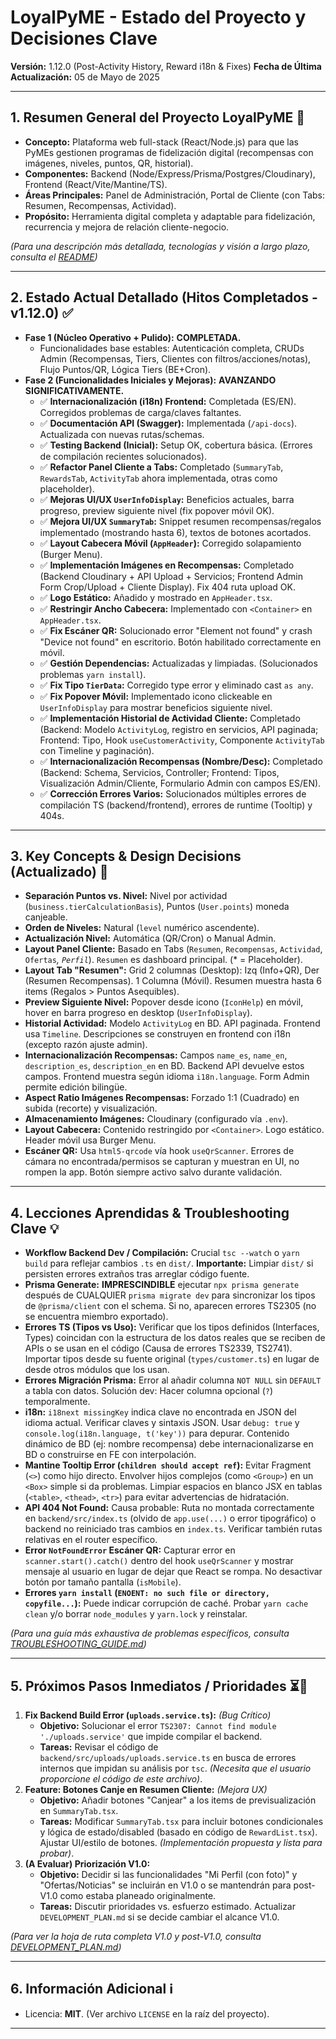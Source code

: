 # LoyalPyME - Estado del Proyecto y Decisiones Clave

**Versión:** 1.12.0 (Post-Activity History, Reward i18n & Fixes)
**Fecha de Última Actualización:** 05 de Mayo de 2025

---

## 1. Resumen General del Proyecto LoyalPyME 🎯

- **Concepto:** Plataforma web full-stack (React/Node.js) para que las PyMEs gestionen programas de fidelización digital (recompensas con imágenes, niveles, puntos, QR, historial).
- **Componentes:** Backend (Node/Express/Prisma/Postgres/Cloudinary), Frontend (React/Vite/Mantine/TS).
- **Áreas Principales:** Panel de Administración, Portal de Cliente (con Tabs: Resumen, Recompensas, Actividad).
- **Propósito:** Herramienta digital completa y adaptable para fidelización, recurrencia y mejora de relación cliente-negocio.

_(Para una descripción más detallada, tecnologías y visión a largo plazo, consulta el [README](./README.es.md))_

---

## 2. Estado Actual Detallado (Hitos Completados - v1.12.0) ✅

- **Fase 1 (Núcleo Operativo + Pulido):** **COMPLETADA.**
  - Funcionalidades base estables: Autenticación completa, CRUDs Admin (Recompensas, Tiers, Clientes con filtros/acciones/notas), Flujo Puntos/QR, Lógica Tiers (BE+Cron).
- **Fase 2 (Funcionalidades Iniciales y Mejoras):** **AVANZANDO SIGNIFICATIVAMENTE.**
  - ✅ **Internacionalización (i18n) Frontend:** Completada (ES/EN). Corregidos problemas de carga/claves faltantes.
  - ✅ **Documentación API (Swagger):** Implementada (`/api-docs`). Actualizada con nuevas rutas/schemas.
  - ✅ **Testing Backend (Inicial):** Setup OK, cobertura básica. (Errores de compilación recientes solucionados).
  - ✅ **Refactor Panel Cliente a Tabs:** Completado (`SummaryTab`, `RewardsTab`, `ActivityTab` ahora implementada, otras como placeholder).
  - ✅ **Mejoras UI/UX `UserInfoDisplay`:** Beneficios actuales, barra progreso, preview siguiente nivel (fix popover móvil OK).
  - ✅ **Mejora UI/UX `SummaryTab`:** Snippet resumen recompensas/regalos implementado (mostrando hasta 6), textos de botones acortados.
  - ✅ **Layout Cabecera Móvil (`AppHeader`):** Corregido solapamiento (Burger Menu).
  - ✅ **Implementación Imágenes en Recompensas:** Completado (Backend Cloudinary + API Upload + Servicios; Frontend Admin Form Crop/Upload + Cliente Display). Fix 404 ruta upload OK.
  - ✅ **Logo Estático:** Añadido y mostrado en `AppHeader.tsx`.
  - ✅ **Restringir Ancho Cabecera:** Implementado con `<Container>` en `AppHeader.tsx`.
  - ✅ **Fix Escáner QR:** Solucionado error "Element not found" y crash "Device not found" en escritorio. Botón habilitado correctamente en móvil.
  - ✅ **Gestión Dependencias:** Actualizadas y limpiadas. (Solucionados problemas `yarn install`).
  - ✅ **Fix Tipo `TierData`:** Corregido type error y eliminado cast `as any`.
  - ✅ **Fix Popover Móvil:** Implementado icono clickeable en `UserInfoDisplay` para mostrar beneficios siguiente nivel.
  - ✅ **Implementación Historial de Actividad Cliente:** Completado (Backend: Modelo `ActivityLog`, registro en servicios, API paginada; Frontend: Tipo, Hook `useCustomerActivity`, Componente `ActivityTab` con Timeline y paginación).
  - ✅ **Internacionalización Recompensas (Nombre/Desc):** Completado (Backend: Schema, Servicios, Controller; Frontend: Tipos, Visualización Admin/Cliente, Formulario Admin con campos ES/EN).
  - ✅ **Corrección Errores Varios:** Solucionados múltiples errores de compilación TS (backend/frontend), errores de runtime (Tooltip) y 404s.

---

## 3. Key Concepts & Design Decisions (Actualizado) 🔑

- **Separación Puntos vs. Nivel:** Nivel por actividad (`business.tierCalculationBasis`), Puntos (`User.points`) moneda canjeable.
- **Orden de Niveles:** Natural (`level` numérico ascendente).
- **Actualización Nivel:** Automática (QR/Cron) o Manual Admin.
- **Layout Panel Cliente:** Basado en Tabs (`Resumen`, `Recompensas`, `Actividad`, `Ofertas`_, `Perfil`_). `Resumen` es dashboard principal. (\* = Placeholder).
- **Layout Tab "Resumen":** Grid 2 columnas (Desktop): Izq (Info+QR), Der (Resumen Recompensas). 1 Columna (Móvil). Resumen muestra hasta 6 items (Regalos > Puntos Asequibles).
- **Preview Siguiente Nivel:** Popover desde icono (`IconHelp`) en móvil, hover en barra progreso en desktop (`UserInfoDisplay`).
- **Historial Actividad:** Modelo `ActivityLog` en BD. API paginada. Frontend usa `Timeline`. Descripciones se construyen en frontend con i18n (excepto razón ajuste admin).
- **Internacionalización Recompensas:** Campos `name_es`, `name_en`, `description_es`, `description_en` en BD. Backend API devuelve estos campos. Frontend muestra según idioma `i18n.language`. Form Admin permite edición bilingüe.
- **Aspect Ratio Imágenes Recompensas:** Forzado 1:1 (Cuadrado) en subida (recorte) y visualización.
- **Almacenamiento Imágenes:** Cloudinary (configurado vía `.env`).
- **Layout Cabecera:** Contenido restringido por `<Container>`. Logo estático. Header móvil usa Burger Menu.
- **Escáner QR:** Usa `html5-qrcode` vía hook `useQrScanner`. Errores de cámara no encontrada/permisos se capturan y muestran en UI, no rompen la app. Botón siempre activo salvo durante validación.

---

## 4. Lecciones Aprendidas & Troubleshooting Clave 💡

- **Workflow Backend Dev / Compilación:** Crucial `tsc --watch` o `yarn build` para reflejar cambios `.ts` en `dist/`. **Importante:** Limpiar `dist/` si persisten errores extraños tras arreglar código fuente.
- **Prisma Generate:** **IMPRESCINDIBLE** ejecutar `npx prisma generate` después de CUALQUIER `prisma migrate dev` para sincronizar los tipos de `@prisma/client` con el schema. Si no, aparecen errores TS2305 (no se encuentra miembro exportado).
- **Errores TS (Tipos vs Uso):** Verificar que los tipos definidos (Interfaces, Types) coincidan con la estructura de los datos reales que se reciben de APIs o se usan en el código (Causa de errores TS2339, TS2741). Importar tipos desde su fuente original (`types/customer.ts`) en lugar de desde otros módulos que los usan.
- **Errores Migración Prisma:** Error al añadir columna `NOT NULL` sin `DEFAULT` a tabla con datos. Solución dev: Hacer columna opcional (`?`) temporalmente.
- **i18n:** `i18next missingKey` indica clave no encontrada en JSON del idioma actual. Verificar claves y sintaxis JSON. Usar `debug: true` y `console.log(i18n.language, t('key'))` para depurar. Contenido dinámico de BD (ej: nombre recompensa) debe internacionalizarse en BD o construirse en FE con interpolación.
- **Mantine Tooltip Error (`children should accept ref`):** Evitar Fragment (`<>`) como hijo directo. Envolver hijos complejos (como `<Group>`) en un `<Box>` simple si da problemas. Limpiar espacios en blanco JSX en tablas (`<table>`, `<thead>`, `<tr>`) para evitar advertencias de hidratación.
- **API 404 Not Found:** Causa probable: Ruta no montada correctamente en `backend/src/index.ts` (olvido de `app.use(...)` o error tipográfico) o backend no reiniciado tras cambios en `index.ts`. Verificar también rutas relativas en el router específico.
- **Error `NotFoundError` Escáner QR:** Capturar error en `scanner.start().catch()` dentro del hook `useQrScanner` y mostrar mensaje al usuario en lugar de dejar que React se rompa. No desactivar botón por tamaño pantalla (`isMobile`).
- **Errores `yarn install` (`ENOENT: no such file or directory, copyfile...`):** Puede indicar corrupción de caché. Probar `yarn cache clean` y/o borrar `node_modules` y `yarn.lock` y reinstalar.

_(Para una guía más exhaustiva de problemas específicos, consulta [TROUBLESHOOTING_GUIDE.md](./TROUBLESHOOTING_GUIDE.md))_

---

## 5. Próximos Pasos Inmediatos / Prioridades ⏳📌

1.  **Fix Backend Build Error (`uploads.service.ts`):** _(Bug Crítico)_
    - **Objetivo:** Solucionar el error `TS2307: Cannot find module './uploads.service'` que impide compilar el backend.
    - **Tareas:** Revisar el código de `backend/src/uploads/uploads.service.ts` en busca de errores internos que impidan su análisis por `tsc`. _(Necesita que el usuario proporcione el código de este archivo)_.
2.  **Feature: Botones Canje en Resumen Cliente:** _(Mejora UX)_
    - **Objetivo:** Añadir botones "Canjear" a los items de previsualización en `SummaryTab.tsx`.
    - **Tareas:** Modificar `SummaryTab.tsx` para incluir botones condicionales y lógica de estado/disabled (basado en código de `RewardList.tsx`). Ajustar UI/estilo de botones. _(Implementación propuesta y lista para probar)_.
3.  **(A Evaluar) Priorización V1.0:**
    - **Objetivo:** Decidir si las funcionalidades "Mi Perfil (con foto)" y "Ofertas/Noticias" se incluirán en V1.0 o se mantendrán para post-V1.0 como estaba planeado originalmente.
    - **Tareas:** Discutir prioridades vs. esfuerzo estimado. Actualizar `DEVELOPMENT_PLAN.md` si se decide cambiar el alcance V1.0.

_(Para ver la hoja de ruta completa V1.0 y post-V1.0, consulta [DEVELOPMENT_PLAN.md](./DEVELOPMENT_PLAN.md))_

---

## 6. Información Adicional ℹ️

- Licencia: **MIT**. (Ver archivo `LICENSE` en la raíz del proyecto).

---
